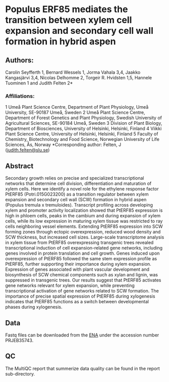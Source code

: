 # Populus ERF85 mediates the transition between xylem cell expansion and secondary cell wall formation in hybrid aspen

## Authors: 

Carolin Seyfferth 1, Bernard Wessels 1, Jorma Vahala 3,4, Jaakko Kangasjärvi 3,4, Nicolas Delhomme 2, Torgeir R. Hvidsten 1,5, Hannele Tuominen 1 and Judith Felten 2*

### Affiliations:

1 Umeå Plant Science Centre, Department of Plant Physiology, Umeå University, SE-90187 Umeå, Sweden
2 Umeå Plant Science Centre, Department of Forest Genetics and Plant Physiology, Swedish University of Agricultural Sciences, SE-90184 Umeå, Sweden
3 Division of Plant Biology, Department of Biosciences, University of Helsinki, Helsinki, Finland
4 Viikki Plant Science Centre, University of Helsinki, Helsinki, Finland
5 Faculty of Chemistry, Biotechnology and Food Science, Norwegian University of Life Sciences, Ås, Norway
*Corresponding author: Felten, J (judith.felten@slu.se)

## Abstract
Secondary growth relies on precise and specialized transcriptional networks that determine cell division, differentiation and maturation of xylem cells. Here we identify a novel role for the ethylene response factor PtERF85 (Potri.015G023200) as a transition regulator between xylem expansion and secondary cell wall (SCW) formation in hybrid aspen (Populus tremula x tremuloides). Transcript profiling across developing xylem and promoter activity localization showed that PtERF85 expression is high in phloem cells, peaks in the cambium and during expansion of xylem cells, while its low expression in maturing xylem tissue was restricted to ray cells neighboring vessel elements. Extending PtERF85 expression into SCW forming zones through ectopic overexpression, reduced wood density and SCW thickness, but increased cell sizes. Large-scale transcriptome analysis in xylem tissue from PtERF85 overexpressing transgenic trees revealed transcriptional induction of cell expansion-related gene networks, including genes involved in protein translation and cell growth. Genes induced upon overexpression of PtERF85 followed the same stem expression profile as PtERF85, further supporting their importance during xylem expansion. Expression of genes associated with plant vascular development and biosynthesis of SCW chemical components such as xylan and lignin, was suppressed in transgenic trees. Our results suggest that PtERF85 activates gene networks relevant for xylem expansion, while preventing transcriptional activation of gene networks related to SCW formation. The importance of precise spatial expression of PtERF85 during xylogenesis indicates that PtERF85 functions as a switch between developmental phases during xylogenesis.

## Data
Fastq files can be downloaded from the [ENA](https://ebi.ac.uk/ena) under the accession number PRJEB35743.  

## QC
The MultiQC report that summerize data quality can be found in the report sub-directory.

